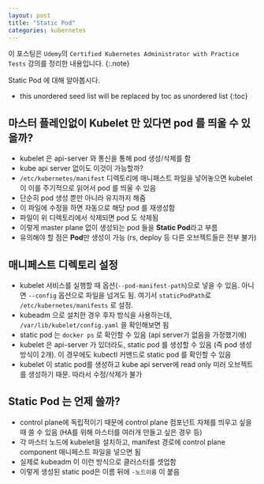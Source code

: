 ```yaml
---
layout: post
title: "Static Pod"
categories: kubernetes
---
```


이 포스팅은 `Udemy`의 `Certified Kubernetes Administrator with Practice Tests` 강의를 정리한 내용입니다.
{:.note}

Static Pod 에 대해 알아봅시다.

* this unordered seed list will be replaced by toc as unordered list
{:toc}

## 마스터 플레인없이 Kubelet 만 있다면 pod 를 띄울 수 있을까?

- kubelet 은 api-server 와 통신을 통해 pod 생성/삭제를 함
- kube api server 없이도 이것이 가능할까?
- `/etc/kubernetes/manifest` 디렉토리에 매니패스트 파일을 넣어놓으면 kubelet이 이를 주기적으로 읽어서 pod 를 띄울 수 있음
- 단순히 pod 생성 뿐만 아니라 유지까지 해줌
- 이 파일에 수정을 하면 자동으로 해당 pod 를 재생성함
- 파일이 위 디렉토리에서 삭제되면 pod 도 삭제됨
- 이렇게 master plane 없이 생성되는 pod 들을 **Static Pod**라고 부름
- 유의해야 할 점은 **Pod**만 생성이 가능 (rs, deploy 등 다른 오브젝트들은 전부 불가)

## 매니페스트 디렉토리 설정

- kubelet 서비스를 실행할 때 옵션(`--pod-manifest-path`)으로 넣을 수 있음. 아니면 `--config` 옵션으로 파일을 넘겨도 됨. 여기서 `staticPodPath`로 `/etc/kubernetes/manifests` 로 설정.
- kubeadm 으로 설치한 경우 후자 방식을 사용하는데, `/var/lib/kubelet/config.yaml` 을 확인해보면 됨
- static pod 는 `docker ps` 로 확인할 수 있음 (api server가 없음을 가정했기에)
- kubelet 은 api-server 가 있더라도, static pod 를 생성할 수 있음 (즉 pod 생성 방식이 2개). 이 경우에도 kubectl 커맨드로 static pod 를 확인할 수 있음
- kubelet 이 static pod를 생성하고 kube api server에 read only 미러 오브젝트를 생성하기 때문. 따라서 수정/삭제가 불가

## Static Pod 는 언제 쓸까?

- control plane에 독립적이기 때문에 control plane 컴포넌트 자체를 띄우고 싶을 때 쓸 수 있음 (HA를 위해 마스터를 여러개 만들고 싶은 경우 등)
- 각 마스터 노드에 kubelet을 설치하고, manifest 경로에 control plane component 매니페스트 파일을 넣으면 됨
- 실제로 kubeadm 이 이런 방식으로 클러스터를 셋업함
- 이렇게 생성된 static pod은 이름 뒤에 `-노드이름` 이 붙음
